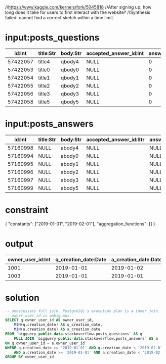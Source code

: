 //https://www.kaggle.com/kernels/fork/5045818
//After signing up, how long does it take for users to first interact with the website?
//Synthesis failed: cannot find a correct sketch within a time limit. 

# input:posts_questions

| id:Int | title:Str | body:Str | accepted_answer_id:Int | answer_count:Int | comment_count:Int | community_owned_date:Date | creation_date:Date | favorite_count:Int | last_activity_date:Date | last_edit_date:Date | last_editor_display_name:Str | last_editor_user_id:Int | owner_display_name:Str | owner_user_id:Int | parent_id:Str | post_type_id:Int | score:Int | tags:Str | view_count:Int |
|---|---|---|---|---|---|---|---|---|---|---|---|---|---|---|---|---|---|---|---|
| 57422057 | title4 | qbody4 | NULL | 0 | 0 | NULL | 2019-01-01 | NULL | 2019-01-01 | 2019-01-01 | NULL | 1999 | NULL | 1003 | NULL | 1 | 2 | tag1 | 256 |
| 57422053 | title0 | qbody0 | NULL | 0 | 0 | NULL | 2018-12-31 | NULL | 2018-12-31 | 2018-12-31 | NULL | 1999 | NULL | 1001 | NULL | 1 | 2 | tag1 | 256 |
| 57422054 | title1 | qbody1 | NULL | 0 | 0 | NULL | 2019-01-01 | NULL | 2019-01-01 | 2019-01-01 | NULL | 1999 | NULL | 1001 | NULL | 1 | 2 | tag1 | 256 |
| 57422055 | title2 | qbody2 | NULL | 0 | 0 | NULL | 2019-01-01 | NULL | 2019-01-01 | 2019-01-01 | NULL | 1999 | NULL | 1001 | NULL | 1 | 2 | tag1 | 256 |
| 57422056 | title3 | qbody3 | NULL | 0 | 0 | NULL | 2019-02-01 | NULL | 2019-02-01 | 2019-02-01 | NULL | 1999 | NULL | 1002 | NULL | 1 | 2 | tag1 | 256 |
| 57422058 | title5 | qbody5 | NULL | 0 | 0 | NULL | 2019-01-01 | NULL | 2019-01-01 | 2019-01-01 | NULL | 1999 | NULL | 1004 | NULL | 1 | 2 | tag1 | 256 |

# input:posts_answers

| id:Int | title:Str | body:Str | accepted_answer_id:Str | answer_count:Str | comment_count:Int | community_owned_date:Date | creation_date:Date | favorite_count:Str | last_activity_date:Date | last_edit_date:Date | last_editor_display_name:Str | last_editor_user_id:Int | owner_display_name:Str | owner_user_id:Int | parent_id:Int | post_type_id:Int | score:Int | tags:Str | view_count:Str |
|---|---|---|---|---|---|---|---|---|---|---|---|---|---|---|---|---|---|---|---|
| 57160998 | NULL | abody4 | NULL | NULL | 0 | NULL | 2019-01-01 | NULL | 2019-01-01 | NULL | NULL | NULL | NULL | 1003 | 10000004 | 2 | 0 | NULL | NULL |
| 57160994 | NULL | abody0 | NULL | NULL | 0 | NULL | 2018-12-31 | NULL | 2018-12-31 | NULL | NULL | NULL | NULL | 1001 | 10000000 | 2 | 0 | NULL | NULL |
| 57160995 | NULL | abody1 | NULL | NULL | 0 | NULL | 2019-01-02 | NULL | 2019-01-02 | NULL | NULL | NULL | NULL | 1001 | 10000001 | 2 | 0 | NULL | NULL |
| 57160996 | NULL | abody2 | NULL | NULL | 0 | NULL | 2019-01-04 | NULL | 2019-01-04 | NULL | NULL | NULL | NULL | 1001 | 10000002 | 2 | 0 | NULL | NULL |
| 57160997 | NULL | abody3 | NULL | NULL | 0 | NULL | 2019-01-01 | NULL | 2019-01-01 | NULL | NULL | NULL | NULL | 1002 | 10000003 | 2 | 0 | NULL | NULL |
| 57160999 | NULL | abody5 | NULL | NULL | 0 | NULL | 2019-02-01 | NULL | 2019-02-01 | NULL | NULL | NULL | NULL | 1004 | 10000005 | 2 | 0 | NULL | NULL |

# constraint

{
  "constants": ["2019-01-01",  "2019-02-01"],
  "aggregation_functions": []
}

# output

| owner_user_id:Int | q_creation_date:Date | a_creation_date:Date |
|---|---|---|
| 1001 | 2019-01-01 | 2019-01-02 |
| 1003 | 2019-01-01 | 2019-01-01 |

# solution

```sql
-- unnecessary full join. PostgreSQL's execution plan is a inner join.
-- owner_user_id is ambiguous.
SELECT q.owner_user_id AS owner_user_id,
    MIN(q.creation_date) AS q_creation_date,
    MIN(a.creation_date) AS a_creation_date
FROM `bigquery-public-data.stackoverflow.posts_questions` AS q
    FULL JOIN `bigquery-public-data.stackoverflow.posts_answers` AS a
ON q.owner_user_id = a.owner_user_id 
WHERE q.creation_date >= '2019-01-01' AND q.creation_date < '2019-02-01' 
    AND a.creation_date >= '2019-01-01' AND a.creation_date < '2019-02-01'
GROUP BY owner_user_id
```
